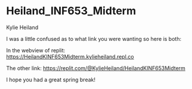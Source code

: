 # Heiland_INF653_Midterm
Kylie Heiland

I was a little confused as to what link you were wanting so here is both:

In the webview of replit: https://HeilandKINF653Midterm.kylieheiland.repl.co

The other link: https://replit.com/@KylieHeiland/HeilandKINF653Midterm

I hope you had a great spring break!
